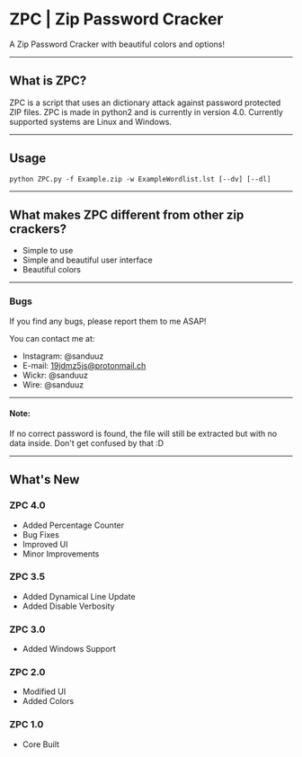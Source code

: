 # ZPC | Zip Password Cracker

A Zip Password Cracker with beautiful colors and options!

---

## What is ZPC?
ZPC is a script that uses an dictionary attack against password protected ZIP files.
ZPC is made in python2 and is currently in version 4.0.
Currently supported systems are Linux and Windows.

---

## Usage
```
python ZPC.py -f Example.zip -w ExampleWordlist.lst [--dv] [--dl]
```

---

## What makes ZPC different from other zip crackers?
* Simple to use
* Simple and beautiful user interface
* Beautiful colors

---

### Bugs
If you find any bugs, please report them to me ASAP!

You can contact me at:
* Instagram: @sanduuz
* E-mail: 19jdmz5js@protonmail.ch
* Wickr: @sanduuz
* Wire: @sanduuz

---

#### Note:
If no correct password is found, the file will still be extracted but with no data inside. Don't get confused by that :D

---

## What's New
### ZPC 4.0
+ Added Percentage Counter
+ Bug Fixes
+ Improved UI
+ Minor Improvements

### ZPC 3.5
+ Added Dynamical Line Update
+ Added Disable Verbosity

### ZPC 3.0
+ Added Windows Support

### ZPC 2.0
+ Modified UI
+ Added Colors

### ZPC 1.0
+ Core Built
